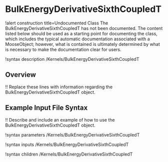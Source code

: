 # BulkEnergyDerivativeSixthCoupledT

!alert construction title=Undocumented Class
The BulkEnergyDerivativeSixthCoupledT has not been documented. The content listed below should be used as a starting point for
documenting the class, which includes the typical automatic documentation associated with a
MooseObject; however, what is contained is ultimately determined by what is necessary to make the
documentation clear for users.

!syntax description /Kernels/BulkEnergyDerivativeSixthCoupledT

## Overview

!! Replace these lines with information regarding the BulkEnergyDerivativeSixthCoupledT object.

## Example Input File Syntax

!! Describe and include an example of how to use the BulkEnergyDerivativeSixthCoupledT object.

!syntax parameters /Kernels/BulkEnergyDerivativeSixthCoupledT

!syntax inputs /Kernels/BulkEnergyDerivativeSixthCoupledT

!syntax children /Kernels/BulkEnergyDerivativeSixthCoupledT
